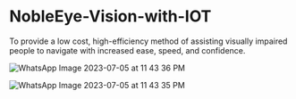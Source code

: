 # NobleEye-Vision-with-IOT
 To provide a low cost, high-efficiency method of assisting visually impaired people to navigate with increased ease, speed, and confidence.

![WhatsApp Image 2023-07-05 at 11 43 36 PM](https://github.com/Amanjot-04/NobleEye-Vision-with-IOT/assets/86591748/0e05834f-a8bf-4677-af4b-7c06cc959d31)

![WhatsApp Image 2023-07-05 at 11 43 35 PM](https://github.com/Amanjot-04/NobleEye-Vision-with-IOT/assets/86591748/7a417e1a-930a-4f31-b405-7e0ec0924e58)
